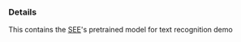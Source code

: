 ### Details

This contains the [SEE](https://github.com/Bartzi/see)'s pretrained model for text recognition demo
